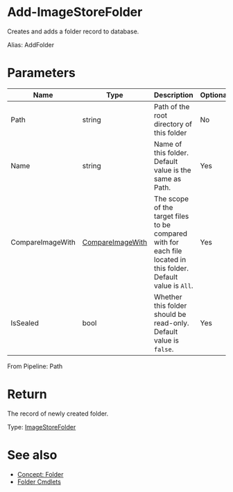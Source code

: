# Add-ImageStoreFolder
Creates and adds a folder record to database.

Alias: AddFolder

# Parameters
|Name|Type|Description|Optional|
|---|---|---|---|
|Path|string|Path of the root directory of this folder|No|
|Name|string|Name of this folder. Default value is the same as Path.|Yes|
|CompareImageWith|[CompareImageWith](../../type/ImageStoreFolder.md#compare-image-with)|The scope of the target files to be compared with for each file located in this folder. Default value is ```All```.|Yes|
|IsSealed|bool|Whether this folder should be read-only. Default value is ```false```.|Yes|

From Pipeline: Path

# Return
The record of newly created folder.

Type: [ImageStoreFolder](../../type/ImageStoreFolder.md)

# See also
  * [Concept: Folder](../../concept/Folder.md)
  * [Folder Cmdlets](../cmdlets.md#folder)